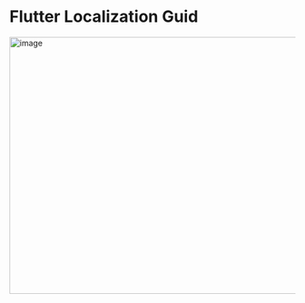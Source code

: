 # Flutter Localization Guid

<img width="1011" height="453" alt="image" src="https://github.com/user-attachments/assets/db33dd2d-83fc-47a9-b2bd-d0d563b7df6b" />
